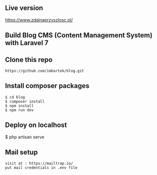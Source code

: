 ## Live version 
https://www.zdalnaprzyszlosc.pl/

## Build Blog CMS (Content Management System) with Laravel 7

## Clone this repo
```
https://github.com/imbartek/blog.git
```

## Install composer packages
```
$ cd blog
$ composer install
$ npm install
$ npm run dev
```

## Deploy on localhost

$ php artisan serve


## Mail setup 
```
visit at : https://mailtrap.io/
put mail credentials in .env file
```
